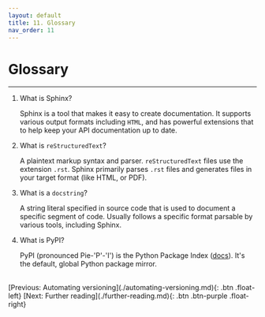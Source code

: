 ```yaml
---
layout: default
title: 11. Glossary
nav_order: 11
---
```


# Glossary

---

1. What is Sphinx?

   Sphinx is a tool that makes it easy to create documentation. It supports various output
   formats including `HTML`, and has powerful extensions that to help keep your API documentation
   up to date.

2. What is `reStructuredText`?

   A plaintext markup syntax and parser. `reStructuredText` files use the extension `.rst`.
   Sphinx primarily parses `.rst` files and generates files in your target format (like HTML, or
   PDF).

3. What is a `docstring`?

   A string literal specified in source code that is used to document a specific segment of code.
   Usually follows a specific format parsable by various tools, including Sphinx.

4. What is PyPI?

   PyPI (pronounced Pie-'P'-'I') is the Python Package Index ([docs](https://pypi.org/)). It's
   the default, global Python package mirror.

<br />
[Previous: Automating versioning](./automating-versioning.md){: .btn .float-left}
[Next: Further reading](./further-reading.md){: .btn .btn-purple .float-right}
<br />
